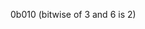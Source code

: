 <!-- 1. The CALL instruction doesn't allow you to pass any arguments. What are some ways to effectively get arguments to a subroutine?
RET pops the value from the top of the stack and stores it in the PC
any of the register instructions like 


2. What's the result of bitwise-AND between `0b110` and `0b011`? -->
0b010 (bitwise of 3 and 6 is 2)